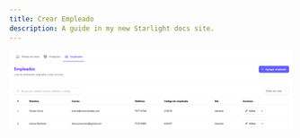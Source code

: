 ```yaml
---
title: Crear Empleado
description: A guide in my new Starlight docs site.
---
```



![Página de registro](../../../assets/crear-empleado.png)